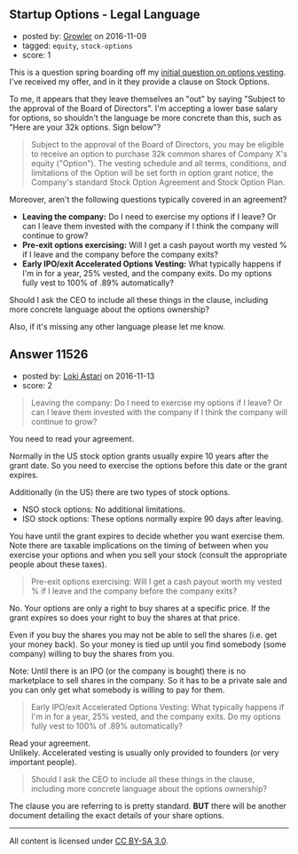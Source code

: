 ## Startup Options - Legal Language

- posted by: [Growler](https://stackexchange.com/users/238615/growler) on 2016-11-09
- tagged: `equity`, `stock-options`
- score: 1

This is a question spring boarding off my [initial question on options vesting][1]. I've received my offer, and in it they provide a clause on Stock Options. 

To me, it appears that they leave themselves an "out" by saying "Subject to the approval of the Board of Directors". I'm accepting a lower base salary for options, so shouldn't the language be more concrete than this, such as "Here are your 32k options. Sign below"?

> Subject to the approval of the Board of Directors, you may be eligible
> to receive an option to purchase 32k common shares of Company X's
> equity ("Option"). The vesting schedule and all terms, conditions, and
> limitations of the Option will be set forth in option grant notice,
> the Company's standard Stock Option Agreement and Stock Option Plan.

Moreover, aren't the following questions typically covered in an agreement?

- **Leaving the company:** Do I need to exercise my options if I leave? Or can I leave them invested with the company if I think the company will continue to grow?
- **Pre-exit options exercising:** Will I get a cash payout worth my vested % if I leave and the company before the company exits?
- **Early IPO/exit Accelerated Options Vesting:** What typically happens if I'm in for a year, 25% vested, and the company exits. Do my options fully vest to 100% of .89% automatically?

Should I ask the CEO to include all these things in the clause, including more concrete language about the options ownership?

Also, if it's missing any other language please let me know.

  [1]: https://startups.stackexchange.com/questions/11501/startup-options-vesting-schedule-and-exercising-options


## Answer 11526

- posted by: [Loki Astari](https://stackexchange.com/users/7972/loki-astari) on 2016-11-13
- score: 2

>Leaving the company: Do I need to exercise my options if I leave? Or can I leave them invested with the company if I think the company will continue to grow?

You need to read your agreement.  

Normally in the US stock option grants usually expire 10 years after the grant date. So you need to exercise the options before this date or the grant expires.

Additionally (in the US) there are two types of stock options.

* NSO stock options: No additional limitations.
* ISO stock options: These options normally expire 90 days after leaving.

You have until the grant expires to decide whether you want exercise them. Note there are taxable implications on the timing of between when you exercise your options and when you sell your stock (consult the appropriate people about these taxes).

> Pre-exit options exercising: Will I get a cash payout worth my vested % if I leave and the company before the company exits?

No. Your options are only a right to buy shares at a specific price. If the grant expires so does your right to buy the shares at that price.

Even if you buy the shares you may not be able to sell the shares (i.e. get your money back). So your money is tied up until you find somebody (some company) willing to buy the shares from you.

Note: Until there is an IPO (or the company is bought) there is no marketplace to sell shares in the company. So it has to be a private sale and you can only get what somebody is willing to pay for them.


> Early IPO/exit Accelerated Options Vesting: What typically happens if I'm in for a year, 25% vested, and the company exits. Do my options fully vest to 100% of .89% automatically?

Read your agreement.  
Unlikely. Accelerated vesting is usually only provided to founders (or very important people).


> Should I ask the CEO to include all these things in the clause, including more concrete language about the options ownership?

The clause you are referring to is pretty standard. **BUT** there will be another document detailing the exact details of your share options.





---

All content is licensed under [CC BY-SA 3.0](https://creativecommons.org/licenses/by-sa/3.0/).
